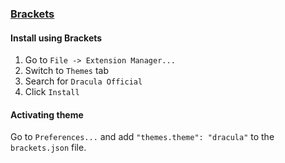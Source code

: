 ### [Brackets](http://brackets.io/)

#### Install using Brackets

1.  Go to `File -> Extension Manager...`
2.  Switch to `Themes` tab
3.  Search for `Dracula Official`
4.  Click `Install`

#### Activating theme

Go to `Preferences...` and add `"themes.theme": "dracula"` to the `brackets.json` file.
